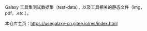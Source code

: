 Galaxy 工具集测试数据集（test-data），以及工具相关的静态文件（img，pdf，.etc.）。

本仓库主页：https://usegalaxy-cn.gitee.io/res/index.html

